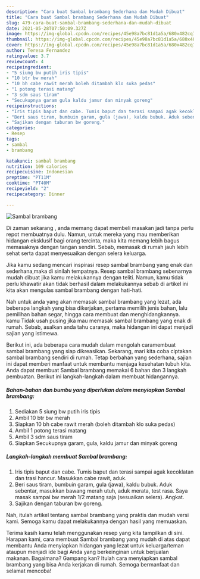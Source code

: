 ```yaml
---
description: "Cara buat Sambal brambang Sederhana dan Mudah Dibuat"
title: "Cara buat Sambal brambang Sederhana dan Mudah Dibuat"
slug: 479-cara-buat-sambal-brambang-sederhana-dan-mudah-dibuat
date: 2021-05-28T07:50:09.327Z
image: https://img-global.cpcdn.com/recipes/45e98a7bc81d1a5a/680x482cq70/sambal-brambang-foto-resep-utama.jpg
thumbnail: https://img-global.cpcdn.com/recipes/45e98a7bc81d1a5a/680x482cq70/sambal-brambang-foto-resep-utama.jpg
cover: https://img-global.cpcdn.com/recipes/45e98a7bc81d1a5a/680x482cq70/sambal-brambang-foto-resep-utama.jpg
author: Teresa Fernandez
ratingvalue: 3.7
reviewcount: 4
recipeingredient:
- "5 siung bw putih iris tipis"
- "10 btr bw merah"
- "10 bh cabe rawit merah boleh ditambah klo suka pedas"
- "1 potong terasi matang"
- "3 sdm saus tiram"
- "Secukupnya garam gula kaldu jamur dan minyak goreng"
recipeinstructions:
- "Iris tipis baput dan cabe. Tumis baput dan terasi sampai agak kecoklatan dan trasi hancur. Masukkan cabe rawit, aduk."
- "Beri saus tiram, bumbuin garam, gula (jawa), kaldu bubuk. Aduk sebentar, masukkan bawang merah utuh, aduk merata, test rasa. Saya masak sampai bw merah 1/2 matang saja (sesuaikan selera). Angkat."
- "Sajikan dengan taburan bw goreng."
categories:
- Resep
tags:
- sambal
- brambang

katakunci: sambal brambang 
nutrition: 109 calories
recipecuisine: Indonesian
preptime: "PT11M"
cooktime: "PT40M"
recipeyield: "2"
recipecategory: Dinner

---
```



![Sambal brambang](https://img-global.cpcdn.com/recipes/45e98a7bc81d1a5a/680x482cq70/sambal-brambang-foto-resep-utama.jpg)

Di zaman  sekarang , anda memang dapat membeli masakan jadi tanpa perlu repot membuatnya dulu. Namun, untuk mereka yang mau memberikan hidangan eksklusif bagi orang tercinta, maka kita memang lebih bagus memasaknya dengan tangan sendiri. Sebab, memasak di rumah jauh lebih sehat serta dapat menyesuaikan dengan selera keluarga.

Jika kamu sedang mencari inspirasi resep sambal brambang yang enak dan sederhana,maka di sinilah tempatnya. Resep sambal brambang  sebenarnya mudah dibuat jika kamu melakukannya dengan teliti. Namun, kamu tidak perlu khawatir akan tidak berhasil dalam melakukannya 
sebab di artikel ini kita akan mengulas sambal brambang dengan hati-hati.  



Nah untuk anda yang akan memasak sambal brambang yang lezat, ada beberapa langkah yang bisa dikerjakan, pertama memilih jenis bahan, lalu pemilihan bahan segar, hingga cara membuat dan menghidangkannya. kamu Tidak usah pusing jika mau memasak sambal brambang yang enak di rumah. Sebab, asalkan anda  tahu caranya, maka hidangan ini dapat menjadi sajian yang istimewa.

Berikut ini, ada beberapa cara mudah dalam mengolah caramembuat sambal brambang yang siap dikreasikan. Sekarang, mari kita coba ciptakan sambal brambang sendiri di rumah. Tetap berbahan yang sederhana, sajian ini dapat memberi manfaat untuk membantu menjaga kesehatan tubuh kita. Anda dapat membuat Sambal brambang memakai 6 bahan dan 3 langkah pembuatan. Berikut ini langkah-langkah dalam membuat hidangannya.

<!--inarticleads1-->

##### Bahan-bahan dan bumbu yang diperlukan dalam menyiapkan Sambal brambang:

1. Sediakan 5 siung bw putih iris tipis
1. Ambil 10 btr bw merah
1. Siapkan 10 bh cabe rawit merah (boleh ditambah klo suka pedas)
1. Ambil 1 potong terasi matang
1. Ambil 3 sdm saus tiram
1. Siapkan Secukupnya garam, gula, kaldu jamur dan minyak goreng




<!--inarticleads2-->

##### Langkah-langkah membuat Sambal brambang:

1. Iris tipis baput dan cabe. Tumis baput dan terasi sampai agak kecoklatan dan trasi hancur. Masukkan cabe rawit, aduk.
1. Beri saus tiram, bumbuin garam, gula (jawa), kaldu bubuk. Aduk sebentar, masukkan bawang merah utuh, aduk merata, test rasa. Saya masak sampai bw merah 1/2 matang saja (sesuaikan selera). Angkat.
1. Sajikan dengan taburan bw goreng.




Nah, itulah artikel tentang  sambal brambang  yang praktis dan mudah versi kami. Semoga kamu dapat melakukannya dengan hasil yang memuaskan. 

Terima kasih kamu telah menggunakan resep yang kita tampilkan di sini. Harapan kami, cara membuat  Sambal brambang yang mudah di atas dapat membantu Anda menyiapkan hidangan yang lezat untuk keluarga/teman ataupun menjadi ide bagi Anda yang berkeinginan untuk berjualan makanan. Bagaimana? Gampang kan? Itulah cara menyiapkan sambal brambang yang bisa Anda kerjakan di rumah. Semoga bermanfaat dan selamat mencoba!

